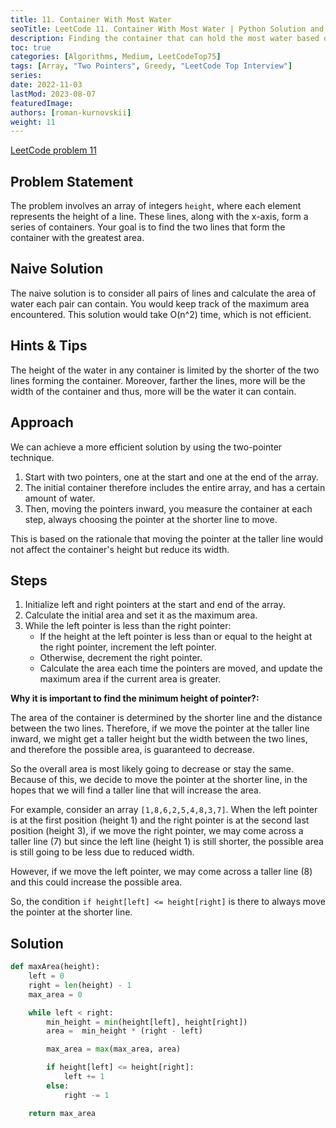 ```yaml
---
title: 11. Container With Most Water
seoTitle: LeetCode 11. Container With Most Water | Python Solution and Explanation
description: Finding the container that can hold the most water based on given heights.
toc: true
categories: [Algorithms, Medium, LeetCodeTop75]
tags: [Array, "Two Pointers", Greedy, "LeetCode Top Interview"]
series:
date: 2022-11-03
lastMod: 2023-08-07
featuredImage:
authors: [roman-kurnovskii]
weight: 11
---
```



[LeetCode problem 11](https://leetcode.com/problems/container-with-most-water/)

## Problem Statement

The problem involves an array of integers `height`, where each element represents the height of a line. These lines, along with the x-axis, form a series of containers. Your goal is to find the two lines that form the container with the greatest area.

## Naive Solution

The naive solution is to consider all pairs of lines and calculate the area of water each pair can contain. You would keep track of the maximum area encountered. This solution would take O(n^2) time, which is not efficient.

## Hints & Tips

The height of the water in any container is limited by the shorter of the two lines forming the container. Moreover, farther the lines, more will be the width of the container and thus, more will be the water it can contain.

## Approach

We can achieve a more efficient solution by using the two-pointer technique.

1. Start with two pointers, one at the start and one at the end of the array.
2. The initial container therefore includes the entire array, and has a certain amount of water.
3. Then, moving the pointers inward, you measure the container at each step, always choosing the pointer at the shorter line to move.

This is based on the rationale that moving the pointer at the taller line would not affect the container's height but reduce its width.

## Steps

1. Initialize left and right pointers at the start and end of the array.
2. Calculate the initial area and set it as the maximum area.
3. While the left pointer is less than the right pointer:
   - If the height at the left pointer is less than or equal to the height at the right pointer, increment the left pointer.
   - Otherwise, decrement the right pointer.
   - Calculate the area each time the pointers are moved, and update the maximum area if the current area is greater.

**Why it is important to find the minimum height of pointer?:**

The area of the container is determined by the shorter line and the distance between the two lines. Therefore, if we move the pointer at the taller line inward, we might get a taller height but the width between the two lines, and therefore the possible area, is guaranteed to decrease.

So the overall area is most likely going to decrease or stay the same. Because of this, we decide to move the pointer at the shorter line, in the hopes that we will find a taller line that will increase the area.

For example, consider an array `[1,8,6,2,5,4,8,3,7]`. When the left pointer is at the first position (height 1) and the right pointer is at the second last position (height 3), if we move the right pointer, we may come across a taller line (7) but since the left line (height 1) is still shorter, the possible area is still going to be less due to reduced width.

However, if we move the left pointer, we may come across a taller line (8) and this could increase the possible area.

So, the condition `if height[left] <= height[right]` is there to always move the pointer at the shorter line.

## Solution

```python
def maxArea(height):
    left = 0
    right = len(height) - 1
    max_area = 0

    while left < right:
        min_height = min(height[left], height[right])
        area =  min_height * (right - left)

        max_area = max(max_area, area)

        if height[left] <= height[right]:
            left += 1
        else:
            right -= 1

    return max_area
```

